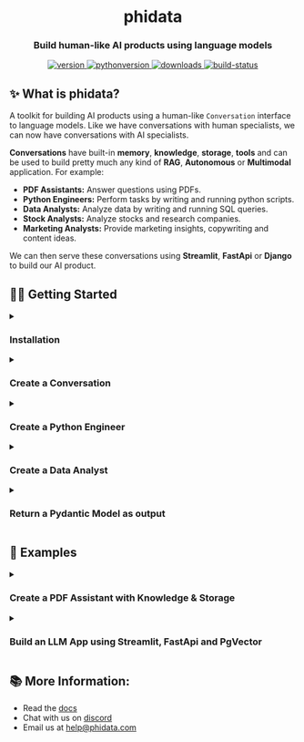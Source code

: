 <h1 align="center">
  phidata
</h1>
<h3 align="center">
  Build human-like AI products using language models
</h3>
<p align="center">
<a href="https://python.org/pypi/phidata" target="_blank" rel="noopener noreferrer">
    <img src="https://img.shields.io/pypi/v/phidata?color=blue&label=version" alt="version">
</a>
<a href="https://github.com/phidatahq/phidata" target="_blank" rel="noopener noreferrer">
    <img src="https://img.shields.io/badge/python->=3.9-blue" alt="pythonversion">
</a>
<a href="https://github.com/phidatahq/phidata" target="_blank" rel="noopener noreferrer">
    <img src="https://pepy.tech/badge/phidata" alt="downloads">
</a>
<a href="https://github.com/phidatahq/phidata/actions/workflows/build.yml" target="_blank" rel="noopener noreferrer">
    <img src="https://github.com/phidatahq/phidata/actions/workflows/build.yml/badge.svg" alt="build-status">
</a>
</p>


## ✨ What is phidata?

A toolkit for building AI products using a human-like `Conversation` interface to language models.
Like we have conversations with human specialists, we can now have conversations with AI specialists.

**Conversations** have built-in **memory**, **knowledge**, **storage**, **tools** and can be used to build pretty much any kind of **RAG**, **Autonomous** or **Multimodal** application. For example:

- **PDF Assistants:** Answer questions using PDFs.
- **Python Engineers:** Perform tasks by writing and running python scripts.
- **Data Analysts:** Analyze data by writing and running SQL queries.
- **Stock Analysts:** Analyze stocks and research companies.
- **Marketing Analysts:** Provide marketing insights, copywriting and content ideas.

We can then serve these conversations using **Streamlit**, **FastApi** or **Django** to build our AI product.

## 👩‍💻 Getting Started

<details>

<summary><h3>Installation</h3></summary>

- Open the `Terminal` and create an `ai` directory with a python virtual environment.

```shell
mkdir ai && cd ai

python3 -m venv aienv
source aienv/bin/activate
```

- Install phidata

```shell
pip install -U phidata
```

</details>

<details>

<summary><h3>Create a Conversation</h3></summary>

**Conversations** are a human-like interface to language models and come with built-in **memory**, **knowledge**, **storage** and access to **tools**.

- Create a file `conversation.py` and install openai using `pip install openai`

```python
from phi.conversation import Conversation

conversation = Conversation()
conversation.print_response('Share a quick healthy breakfast recipe.')
```

- Run the `conversation.py` file

```shell
python conversation.py
```

- See a simple conversation in action

```shell
╭──────────┬────────────────────────────────────────────────────────╮
│ Message  │ Share a quick healthy breakfast recipe.                │
├──────────┼────────────────────────────────────────────────────────┤
│ Response │ Absolutely! Here's a quick and healthy breakfast       │
│ (2.1s)   │ recipe for a yogurt parfait:                           │
│          │                                                        │
│          │                 Healthy Yogurt Parfait                 │
│          │                                                        │
│          │                      Ingredients:                      │
│          │                                                        │
│          │  • Greek yogurt                                        │
│          │  • Fresh berries (e.g., strawberries, blueberries,     │
│          │    raspberries)                                        │
│          │  • Granola                                             │
│          │  • Honey or maple syrup (optional)                     │
│          │  • Chia seeds (optional)                               │
│          │                                                        │
│          │                     Instructions:                      │
│          │                                                        │
│          │  1 In a clear glass or bowl, layer Greek yogurt, fresh │
│          │    berries, and granola.                               │
│          │  2 Repeat the layers until the glass is filled.        │
│          │  3 Drizzle with honey or maple syrup for sweetness, if │
│          │    desired.                                            │
│          │  4 Optional: Sprinkle with chia seeds for added        │
│          │    nutritional benefits.                               │
│          │                                                        │
│          │ Enjoy your nutritious and delicious yogurt parfait!    │
╰──────────┴────────────────────────────────────────────────────────╯
```

</details>

<details>

<summary><h3>Create a Python Engineer</h3></summary>

You can have a Conversation with an `Agent` designed for a specific task. For example: `PythonAgent` can perform virtually any task using python code.

- Create a file `python_agent.py` and install pandas using `pip install pandas`

```python
from phi.agent.python import PythonAgent
from phi.file.local.csv import CsvFile

python_agent = PythonAgent(
    files=[
        CsvFile(
            path="https://phidata-public.s3.amazonaws.com/demo_data/IMDB-Movie-Data.csv",
            description="Contains information about movies from IMDB.",
        )
    ],
    pip_install=True,
    show_function_calls=True,
)

python_agent.print_response("What is the average rating of movies?")
```

- Run the `python_agent.py` file

```shell
python python_agent.py
```

- See it work through the problem

```shell
WARNING  PythonTools can run arbitrary code, please provide human supervision.
INFO     Saved: .../average_rating.py
INFO     Running .../average_rating.py
╭──────────┬────────────────────────────────────────────────────────╮
│ Message  │ What is the average rating of movies?                  │
├──────────┼────────────────────────────────────────────────────────┤
│ Response │                                                        │
│ (4.1s)   │  • Running:                                            │
│          │    save_to_file_and_run(file_name=average_rating,      │
│          │    code=..., variable_to_return=average_rating)        │
│          │                                                        │
│          │ The average rating of the movies is approximately      │
│          │ 6.72.                                                  │
╰──────────┴────────────────────────────────────────────────────────╯
```

</details>

<details>

<summary><h3>Create a Data Analyst</h3></summary>

Use the `DuckDbAgent` to perform data analysis using SQL queries.

- Create a file `data_analyst.py` and install duckdb using `pip install duckdb`

```python
import json
from phi.agent.duckdb import DuckDbAgent

duckdb_agent = DuckDbAgent(
    semantic_model=json.dumps({
        "tables": [
            {
                "name": "movies",
                "description": "Contains information about movies from IMDB.",
                "path": "https://phidata-public.s3.amazonaws.com/demo_data/IMDB-Movie-Data.csv",
            }
        ]
    }),
)

duckdb_agent.print_response("What is the average rating of movies? Show me the SQL.")
```

- Run the `data_analyst.py` file

```shell
python data_analyst.py
```

- See it work through the problem

```shell
INFO     Running: SHOW TABLES
INFO     Running: CREATE TABLE IF NOT EXISTS 'movies'
         AS SELECT * FROM
         'https://phidata-public.s3.amazonaws.com/demo_
         data/IMDB-Movie-Data.csv'
INFO     Running: DESCRIBE movies
INFO     Running: SELECT AVG(Rating) AS average_rating
         FROM movies
╭──────────┬────────────────────────────────────────────────────────╮
│ Message  │ What is the average rating of movies? Show me the SQL. │
├──────────┼────────────────────────────────────────────────────────┤
│ Response │ The average rating of movies in the dataset is 6.72.   │
│ (7.6s)   │                                                        │
│          │ Here is the SQL query used to calculate the average    │
│          │ rating:                                                │
│          │                                                        │
│          │                                                        │
│          │  SELECT AVG(Rating) AS average_rating                  │
│          │  FROM movies;                                          │
│          │                                                        │
╰──────────┴────────────────────────────────────────────────────────╯
```

</details>

<details>

<summary><h3>Return a Pydantic Model as output</h3></summary>

One of our favorite features is generating structured data from sparse information.

Meaning we can use LLMs to fill in pydantic models and generate content which previously could not be possible.
In this example, we generate an object of the `MovieScript` class.

- Create a file `movie_generator.py`

```python
from typing import List
from pydantic import BaseModel, Field
from phi.conversation import Conversation
from rich.pretty import pprint


class MovieScript(BaseModel):
    setting: str = Field(..., description="Setting of the movie. If not available, provide a random setting.")
    ending: str = Field(..., description="Ending of the movie. If not available, provide a happy ending.")
    genre: str = Field(
        ..., description="Genre of the movie. If not available, select action, thriller or romantic comedy."
    )
    name: str = Field(..., description="Give a name to this movie")
    characters: List[str] = Field(..., description="Name of characters for this movie.")
    storyline: str = Field(..., description="2 sentence story of the movie.")


movie_generator = Conversation(
    system_prompt="Generate a movie",
    output_model=MovieScript,
)

pprint(movie_generator.run("New York"))
```

- Run the `movie_generator.py` file

```shell
python movie_generator.py
```

- See how the conversation generates a structured output

```shell
MovieScript(
│   setting='New York',
│   ending='happy ending',
│   genre='romantic comedy',
│   name='Love in the City',
│   characters=['Emma', 'Jack', 'Olivia', 'Michael'],
│   storyline="In the bustling streets of New York, Emma, an ambitious young woman, meets Jack, a charming but jobless artist. As they navigate the city's challenges, their bond grows stronger, leading to unexpected romance and heartwarming adventures."
)
```

</details>

## 🚀 Examples

<details>

<summary><h3>Create a PDF Assistant with Knowledge & Storage</h3></summary>

- **Knowledge Base:** a database of information that the AI can search to improve its responses.
- **Storage:** provides long term memory for `Conversations`.

Let's run `PgVector` as it can provide both, knowledge and storage for our Conversations.

- Install [docker desktop](https://docs.docker.com/desktop/install/mac-install/) for running PgVector in a container.
- Create a file `resources.py` with the following contents

```python
from phi.docker.app.postgres import PgVectorDb
from phi.docker.resources import DockerResources

# -*- PgVector running on port 5432:5432
vector_db = PgVectorDb(
    pg_user="llm",
    pg_password="llm",
    pg_database="llm",
    debug_mode=True,
)

# -*- DockerResources
dev_docker_resources = DockerResources(apps=[vector_db])
```

- Start `PgVector` using

```shell
phi start resources.py
```

- Create a file `pdf_assistant.py` and install libraries using `pip install pgvector pypdf psycopg sqlalchemy`

```python
import typer
from rich.prompt import Prompt
from typing import Optional, List

from phi.conversation import Conversation
from phi.storage.conversation.postgres import PgConversationStorage
from phi.knowledge.pdf import PDFUrlKnowledgeBase
from phi.vectordb.pgvector import PgVector

from resources import vector_db

knowledge_base = PDFUrlKnowledgeBase(
    urls=["https://www.family-action.org.uk/content/uploads/2019/07/meals-more-recipes.pdf"],
    vector_db=PgVector(
        collection="recipes",
        db_url=vector_db.get_db_connection_local(),
    ),
)

storage = PgConversationStorage(
    table_name="recipe_conversations",
    db_url=vector_db.get_db_connection_local(),
)


def llm_app(new: bool = False, user: str = "user"):
    conversation_id: Optional[str] = None

    if not new:
        existing_conversation_ids: List[str] = storage.get_all_conversation_ids(user)
        if len(existing_conversation_ids) > 0:
            conversation_id = existing_conversation_ids[0]

    conversation = Conversation(
        user_name=user,
        id=conversation_id,
        knowledge_base=knowledge_base,
        storage=storage,
        # Uncomment the following line to use traditional RAG
        # add_references_to_prompt=True,
        function_calls=True,
        show_function_calls=True,
    )
    if conversation_id is None:
        conversation_id = conversation.id
        print(f"Started Conversation: {conversation_id}\n")
    else:
        print(f"Continuing Conversation: {conversation_id}\n")

    conversation.knowledge_base.load(recreate=False)
    while True:
        message = Prompt.ask(f"[bold] :sunglasses: {user} [/bold]")
        if message in ("exit", "bye"):
            break
        conversation.print_response(message)


if __name__ == "__main__":
    typer.run(llm_app)
```

- Run the `pdf_assistant.py` file

```shell
python pdf_assistant.py
```

- Ask a question:

```
How do I make chicken tikka salad?
```

- Message `bye` to exit, start the app again and ask:

```
What was my last message?
```

See how the app maintains storage across sessions.

- Run the `pdf_assistant.py` file with the `--new` flag to start a new conversation.

```shell
python pdf_assistant.py --new
```

- Stop PgVector

Play around and then stop `PgVector` using `phi stop resources.py`

```shell
phi stop resources.py
```

</details>

<details>

<summary><h3>Build an LLM App using Streamlit, FastApi and PgVector</h3></summary>

Templates are **pre-built AI Apps** that can be used as a starting point for your own AI. The general workflow is:

- Create your codebase using a template: `phi ws create`
- Run your app locally: `phi ws up dev:docker`
- Run your app on AWS: `phi ws up prd:aws`

Let's build an **LLM App** using GPT-4 as the LLM, Streamlit as the chat interface, FastApi as the backend and PgVector for knowledge and storage.

> Read the full tutorial <a href="https://docs.phidata.com/quickstart" target="_blank" rel="noopener noreferrer">here</a>.

- Create your codebase

Create your codebase using the `llm-app` template pre-configured with FastApi, Streamlit and PgVector.

```shell
phi ws create -t llm-app -n llm-app
```

This will create a folder `llm-app` with a pre-built LLM App that you can customize and make your own.

- Serve your LLM App using Streamlit

<a href="https://streamlit.io" target="_blank" rel="noopener noreferrer">Streamlit</a> allows us to build micro front-ends for our LLM App and is extremely useful for building basic applications in pure python. Start the `app` group using:

```shell
phi ws up --group app
```

**Press Enter** to confirm and give a few minutes for the image to download.

- Chat with PDFs

- Open <a href="http://localhost:8501" target="_blank" rel="noopener noreferrer">localhost:8501</a> to view streamlit apps that you can customize and make your own.
- Click on **Chat with PDFs** in the sidebar
- Enter a username and wait for the knowledge base to load.
- Choose the `RAG` or `Autonomous` Conversation type.
- Ask "How do I make chicken curry?"
- Upload PDFs and ask questions

<img width="800" alt="chat-with-pdf" src="https://github.com/phidatahq/phidata/assets/22579644/a8eff0ac-963c-43cb-a784-920bd6713a48">

- Serve your LLM App using FastApi

Streamlit is great for building micro front-ends but any production application will be built using a front-end framework like `next.js` backed by a RestApi built using a framework like `FastApi`.

Your LLM App comes ready-to-use with FastApi endpoints, start the `api` group using:

```shell
phi ws up --group api
```

**Press Enter** to confirm and give a few minutes for the image to download.

- View API Endpoints

- Open <a href="http://localhost:8000/docs" target="_blank" rel="noopener noreferrer">localhost:8000/docs</a> to view the API Endpoints.
- Load the knowledge base using `/v1/pdf/conversation/load-knowledge-base`
- Test the `v1/pdf/conversation/chat` endpoint with `{"message": "How do I make chicken curry?"}`
- The LLM Api comes pre-built with endpoints that you can integrate with your front-end.

- Optional: Run Jupyterlab

A jupyter notebook is a must-have for AI development and your `llm-app` comes with a notebook pre-installed with the required dependencies. Enable it by updating the `workspace/settings.py` file:

```python
...
ws_settings = WorkspaceSettings(
    ...
    # Uncomment the following line
    dev_jupyter_enabled=True,
...
```

Start `jupyter` using:


```shell
phi ws up --group jupyter
```

**Press Enter** to confirm and give a few minutes for the image to download (only the first time). Verify container status and view logs on the docker dashboard.

- View Jupyterlab UI

- Open <a href="http://localhost:8888" target="_blank" rel="noopener noreferrer">localhost:8888</a> to view the Jupyterlab UI. Password: **admin**
- Play around with cookbooks in the `notebooks` folder.

- Delete local resources

Play around and stop the workspace using:

```shell
phi ws down
```

- Run your LLM App on AWS

Read how to <a href="https://docs.phidata.com/quickstart/run-aws" target="_blank" rel="noopener noreferrer">run your LLM App on AWS</a>.

</details>

## 📚 More Information:

- Read the <a href="https://docs.phidata.com" target="_blank" rel="noopener noreferrer">docs</a>
- Chat with us on <a href="https://discord.gg/4MtYHHrgA8" target="_blank" rel="noopener noreferrer">discord</a>
- Email us at <a href="mailto:help@phidata.com" target="_blank" rel="noopener noreferrer">help@phidata.com</a>
